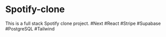 # Spotify-clone
This is a full stack Spotify clone project. #Next #React #Stripe #Supabase #PostgreSQL #Tailwind
